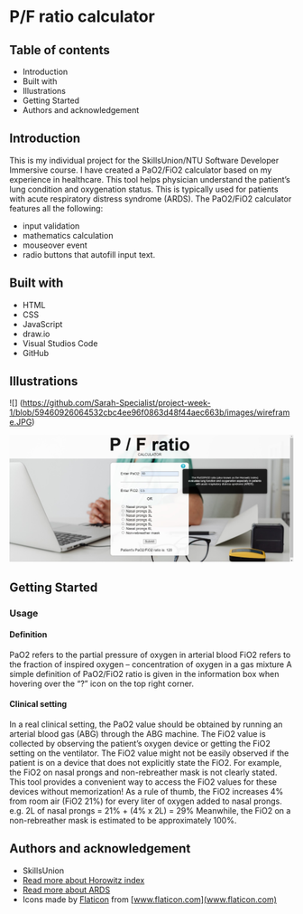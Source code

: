 # P/F ratio calculator

## Table of contents
* Introduction
* Built with
* Illustrations
* Getting Started
* Authors and acknowledgement

## Introduction
This is my individual project for the SkillsUnion/NTU Software Developer Immersive course. I have created a PaO2/FiO2 calculator based on my experience in healthcare. This tool helps physician understand the patient’s lung condition and oxygenation status. This is typically used for patients with acute respiratory distress syndrome (ARDS). The PaO2/FiO2 calculator features all the following:
- input validation
- mathematics calculation
- mouseover event
- radio buttons that autofill input text.

## Built with
* HTML
* CSS
* JavaScript
* draw.io
* Visual Studios Code
* GitHub

## Illustrations
![] (https://github.com/Sarah-Specialist/project-week-1/blob/59460926064532cbc4ee96f0863d48f44aec663b/images/wireframe.JPG)

![](images/calculatorproject.jpg)

## Getting Started

### Usage
#### Definition
PaO2 refers to the partial pressure of oxygen in arterial blood
FiO2 refers to the fraction of inspired oxygen – concentration of oxygen in a gas mixture
A simple definition of PaO2/FiO2 ratio is given in the information box when hovering over the “?” icon on the top right corner.

#### Clinical setting
In a real clinical setting, the PaO2 value should be obtained by running an arterial blood gas (ABG) through the ABG machine. The FiO2 value is collected by observing the patient’s oxygen device or getting the FiO2 setting on the ventilator. 
The FiO2 value might not be easily observed if the patient is on a device that does not explicitly state the FiO2. For example, the FiO2 on nasal prongs and non-rebreather mask is not clearly stated. This tool provides a convenient way to access the FiO2 values for these devices without memorization! As a rule of thumb, the FiO2 increases 4% from room air (FiO2 21%) for every liter of oxygen added to nasal prongs. 
e.g. 2L of nasal prongs = 21% + (4% x 2L) = 29%
Meanwhile, the FiO2 on a non-rebreather mask is estimated to be approximately 100%.

## Authors and acknowledgement
* SkillsUnion
* [Read more about Horowitz index]( https://jamanetwork.com/journals/jamasurgery/article-abstract/578720)
* [Read more about ARDS]( https://pubmed.ncbi.nlm.nih.gov/22797452/)
* Icons made by [Flaticon](https://www.flaticon.com/authors/roundicons) from [www.flaticon.com](www.flaticon.com)
